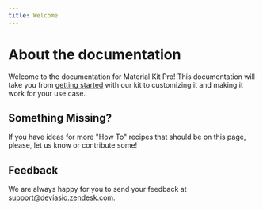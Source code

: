 ```yaml
---
title: Welcome
---
```


# About the documentation

Welcome to the documentation for Material Kit Pro! This documentation will take you
from [getting started](getting-started)
with our kit to customizing it and making it work for your use case.

## Something Missing?

If you have ideas for more "How To" recipes that should be on this page, please, let us know or
contribute some!

## Feedback

We are always happy for you to send your feedback
at [support@deviasio.zendesk.com](mailto:support@deviasio.zendesk.com).

